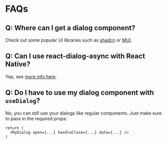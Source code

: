 # FAQs

## Q: Where can I get a dialog component?
Check out some popular UI libraries such as [shadcn](https://ui.shadcn.com/docs/components/dialog) or [MUI](https://mui.com/material-ui/react-dialog/).

## Q: Can I use react-dialog-async with React Native?
Yep, see [more info here](./react-native-support).

## Q: Do I have to use my dialog component with `useDialog`?
No, you can still use your dialogs like regular components. Just make sure to pass in the required props:
```tsx
return (
  <MyDialog open={...} handleClose={...} data={...} />
)
```

